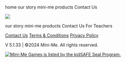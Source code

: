 home our story mini-me products Contact Us

[![](//cdn.mini-me.co/static/images/minime/logo.svg)](https://mini-me.co/)

our story mini-me products Contact Us For Teachers

[Contact Us](https://mini-me.co/contact-us) [Terms & Conditions](https://mini-me.co/terms-and-conditions) [Privacy Policy](https://mini-me.co/privacy-policy)

V 5.1.33 | ©2024 Mini-Me. All rights reserved.

[![Mini-Me Games is listed by the kidSAFE Seal Program.](https://www.kidsafeseal.com/sealimage/9480651951859027106/minimegames_svg_darktm.svg)](https://www.kidsafeseal.com/certifiedproducts/minimegames.html)